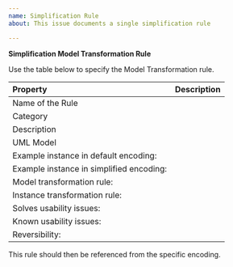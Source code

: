 ```yaml
---
name: Simplification Rule
about: This issue documents a single simplification rule

---
```


**Simplification Model Transformation Rule**

Use the table below to specify the Model Transformation rule.

| Property           | Description    | 
| :---               | :---           |
| Name of the Rule   |  |
| Category           |  |
| Description        |  |
| UML Model          |  |
| Example instance in default encoding:    |  |
| Example instance in simplified encoding: |  |
| Model transformation rule:               |  |
| Instance transformation rule:            |  |
| Solves usability issues:                 |  |
| Known usability issues:                  |  |
| Reversibility:                           |  |

This rule should then be referenced from the specific encoding.

